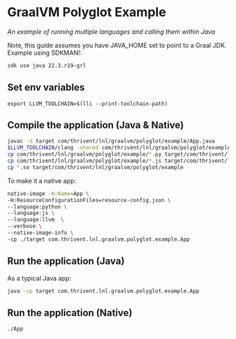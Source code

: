 # GraalVM Polyglot Example
_An example of running multiple languages and calling them within Java_

Note, this guide assumes you have JAVA_HOME set to point to a Graal JDK.  Example using SDKMAN!:
```bash
sdk use java 22.3.r19-grl 
```

## Set env variables
```
export LLVM_TOOLCHAIN=$(lli --print-toolchain-path)
```

## Compile the application (Java & Native)
```bash
javac -d target com/thrivent/lnl/graalvm/polyglot/example/App.java
$LLVM_TOOLCHAIN/clang -shared com/thrivent/lnl/graalvm/polyglot/example/hello.c -lgraalvm-llvm -o hello.so
cp com/thrivent/lnl/graalvm/polyglot/example/*.py target/com/thrivent/lnl/graalvm/polyglot/example
cp com/thrivent/lnl/graalvm/polyglot/example/*.js target/com/thrivent/lnl/graalvm/polyglot/example
cp *.so target/com/thrivent/lnl/graalvm/polyglot/example

```

To make it a native app:
```bash
native-image -H:Name=App \
-H:ResourceConfigurationFiles=resource-config.json \
--language:python \
--language:js \
--language:llvm  \
--verbose \
--native-image-info \
-cp ./target com.thrivent.lnl.graalvm.polyglot.example.App
```

## Run the application (Java)
As a typical Java app:
``` bash
java -cp target com.thrivent.lnl.graalvm.polyglot.example.App
```

## Run the application (Native)
```bash
./App
```